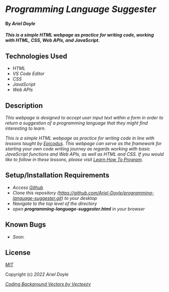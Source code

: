# _Programming Language Suggester_

#### By _**Ariel Doyle**_

#### _This is a simple HTML webpage as practice for writing code, working with HTML, CSS, Web APIs, and JavaScript._

## Technologies Used

- _HTML_
- _VS Code Editor_
- _CSS_
- _JavaScript_
- _Web APIs_

## Description

_This webpage is designed to accept user input text within a form in order to return a suggestion of a programming language that they might find interesting to learn._

_This is a simple HTML webpage as practice for writing code in line with lessons taught by [Epicodus](https://www.epicodus.com). This webpage can serve as the framework for starting your own code writing journey as regards working with basic JavaScript functions and Web APIs, as well as HTML and CSS. If you would like to follow in these lessons, please visit [Learn How To Program](https://www.learnhowtoprogram.com/introduction-to-programming-part-time)._

## Setup/Installation Requirements

- _Access [Github](https://github.com/)_
- _Clone this repository (https://github.com/Ariel-Doyle/programming-language-suggester.git) to your desktop_
- _Navigate to the top level of the directory_
- _open **programming-language-suggester.html** in your browser_

## Known Bugs

- _Soon._

## License

_[MIT](https://choosealicense.com/licenses/mit/)_

Copyright (c) _2022_ _Ariel Doyle_

_<a href="https://www.vecteezy.com/free-vector/coding-background">Coding Background Vectors by Vecteezy</a>_